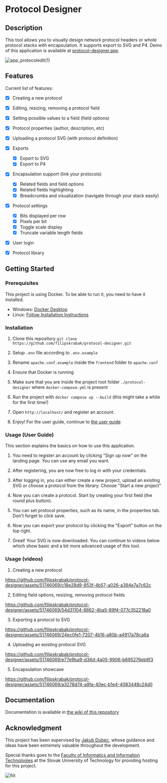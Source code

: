 # Protocol Designer

## Description
This tool allows you to visually design network protocol headers or whole protocol stacks with encapsulation. It supports export to SVG and P4. Demo of this application is available at [protocol-designer.app](https://protocol-designer.app)

![app_protocoledit(1)](https://github.com/filipskrabak/protocol-designer/assets/51746069/882aab3c-1d41-4f7f-b5b3-f85f842f40a9)

## Features

Current list of features:

- [x] Creating a new protocol
- [x] Editing, resizing, removing a protocol field
- [x] Setting possible values to a field (field options)
- [x] Protocol properties (author, description, etc)
- [x] Uploading a protocol SVG (with protocol definition)
- [x] Exports
    - [x] Export to SVG
    - [x] Export to P4
- [x] Encapsulation support (link your protocols)
    - [x] Related fields and field options
    - [x] Related fields highlighting
    - [x] Breadcrumbs and visualization (navigate through your stack easily)
- [x] Protocol settings
    - [x] Bits displayed per row
    - [x] Pixels per bit
    - [x] Toggle scale display
    - [x] Truncate variable length fields
- [x] User login
- [x] Protocol library


## Getting Started

### Prerequisites
This project is using Docker. To be able to run it, you need to have it installed.

- Windows: [Docker Desktop](https://www.docker.com/products/docker-desktop/)
- Linux: [Follow Installation Instructions](https://docs.docker.com/engine/install/debian/)

### Installation
1. Clone this repository
``` git clone https://github.com/filipskrabak/protocol-designer.git ```

2. Setup `.env` file according to `.env.example`

3. Rename `apache.conf.example` inside the `frontend` folder to `apache.conf`

4. Ensure that Docker is running

5. Make sure that you are inside the project root folder `./protocol-designer` where `docker-compose.yml` is present

6. Run the project with ```docker compose up --build``` (this might take a while for the first time!)

7. Open `http://localhost/` and register an account. 

8. Enjoy! For the user guide, continue to [the user guide](#usage-user-guide)

### Usage (User Guide)

This section explains the basics on how to use this application.

1. You need to register an account by clicking "Sign up now" on the landing page. You can use any email you want.

2. After registering, you are now free to log in with your credentials. 

3. After logging in, you can either create a new project, upload an existing SVG or choose a protocol from the library. Choose "Start a new project"

4. Now you can create a protocol. Start by creating your first field (the round plus button). 

5. You can set protocol properties, such as its name, in the properties tab. Don't forget to click save.

6. Now you can export your protocol by clicking the "Export" button on the top right.

7. Great! Your SVG is now downloaded. You can continue to videos below which show basic and a bit more advanced usage of this tool.

### Usage (videos)

1. Creating a new protocol

https://github.com/filipskrabak/protocol-designer/assets/51746069/c18e28d9-853f-4b57-a026-a394e7a7c62c

2. Editing field options, resizing, removing protocol fields

https://github.com/filipskrabak/protocol-designer/assets/51746069/54d31104-8862-4ba5-89f4-077c352218a0

3. Exporting a protocol to SVG

https://github.com/filipskrabak/protocol-designer/assets/51746069/24ec0fe1-7207-4b16-a80b-a4917a78ca6a

4. Uploading an existing protocol SVG

https://github.com/filipskrabak/protocol-designer/assets/51746069/e77e9ba9-d36d-4a05-9906-b695276eb8f3

5. Encapsulation showcase

https://github.com/filipskrabak/protocol-designer/assets/51746069/a3278d74-a9fa-40ec-b1e4-4083448c24d0


## Documentation

Documentation is available in [the wiki of this repository](https://github.com/filipskrabak/protocol-designer/wiki/Technical-Documentation)

## Acknowledgment

This project has been supervised by [Jakub Dubec](https://github.com/Sibyx), whose guidance and ideas have been extremely valuable throughout the development. 

Special thanks goes to the [Faculty of Informatics and Information Technologies](https://www.fiit.stuba.sk) at the Slovak University of Technology for providing hosting for this project.

![fiit](https://github.com/filipskrabak/protocol-designer/assets/51746069/e824dc0b-8666-4662-853b-c7364234e823)
